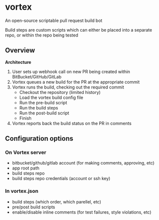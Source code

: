 # vortex
An open-source scriptable pull request build bot

Build steps are custom scripts which can either be placed into a separate repo, or within the repo being tested

## Overview
**Architecture**
1. User sets up webhook call on new PR being created within BitBucket/GitHub/GitLab
2. Vortex queues a new build for the PR at the appropriate commit
3. Vortex runs the build, checking out the required commit
    - Checkout the repository (limited history)
    - Load the vortex build config file
    - Run the pre-build script
    - Run the build steps
    - Run the post-build script
    - Finish
4. Vortex reports back the build status on the PR in comments



## Configuration options

### On Vortex server
 - bitbucket/github/gitlab account (for making comments, approving, etc)
 - app root path
 - build steps repo
 - build steps repo credentials (account or ssh key)

### In vortex.json
 - build steps (which order, which parellel, etc)
 - pre/post build scripts
 - enable/disable inline comments (for test failures, style violations, etc)
